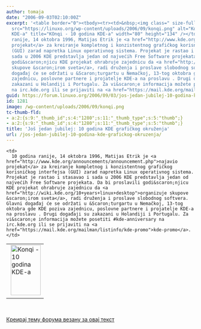 ```yaml
---
author: tomaja
date: "2006-09-03T02:10:00Z"
excerpt: '<table border="0"><tbody><tr><td>&nbsp;<img class=" size-full wp-image-1280"
  src="https://linuxo.org/wp-content/uploads/2006/09/konqi.png" alt="Konqi - 10 godina
  KDE-a" title="KOnqi - 10 godina KDE-a" width="80" height="134" /></td><td>10 godina
  ranije, 14 oktobra 1996, Matijas Etrik je <a href="http://www.kde.org/announcements/announcement.php">najavio
  projekat</a> za kreiranje kompletnog i konzistentnog grafičkog korisničkog interfejsa
  (GUI) zarad napretka Linux operativnog sistema. Projekat je rastao i stasavao i
  sada u 2006 KDE predstavlja jedan od najvećih Free Software projekata. Da bi proslavili
  godi&scaron;njicu KDE projekat ohrabruje zajednicu da <a href="http://wiki.kde.org/10+years+linux+desktop">organizuje
  skupove &scaron;irom sveta</a>, radi druženja i proslave slobodnog softvera. Glavni
  događaj će se održati u &Scaron;turgartu u Nemačkoj, 13-tog oktobra gde KDE poziva
  zajednicu, poslovne partnere i projatelje KDE-a na proslavu . Drugi događaji su
  zakazani u Holandiji i Portugalu. Za vi&scaron;e informacija možete posetiti #kde-anniversary
  na irc.kde.org ili se prijaviti na <a href="https://mail.kde.org/mailman/listinfo/kde-promo">kde-promo</a>.       </td></tr></tbody></table><p>&nbsp;</p>'
guid: https://forum.linuxo.org/2006/09/03/jos-jedan-jubilej-10-godina-kde-grafickog-okruzenja/
id: 1281
image: /wp-content/uploads/2006/09/konqi.png
tc-thumb-fld:
- a:2:{s:9:"_thumb_id";s:4:"1280";s:11:"_thumb_type";s:5:"thumb";}
- a:2:{s:9:"_thumb_id";s:4:"1280";s:11:"_thumb_type";s:5:"thumb";}
title: 'Još jedan jubilej: 10 godina KDE grafičkog okruženja'
url: /jos-jedan-jubilej-10-godina-kde-grafickog-okruzenja/
---
```

<table border="0">
  <tr>
    <td>
      &nbsp;<img class=" size-full wp-image-1280" src="https://linuxo.org/wp-content/uploads/2006/09/konqi.png" alt="Konqi - 10 godina KDE-a" title="KOnqi - 10 godina KDE-a" width="80" height="134" />
    </td>
    
    <td>
      10 godina ranije, 14 oktobra 1996, Matijas Etrik je <a href="http://www.kde.org/announcements/announcement.php">najavio projekat</a> za kreiranje kompletnog i konzistentnog grafičkog korisničkog interfejsa (GUI) zarad napretka Linux operativnog sistema. Projekat je rastao i stasavao i sada u 2006 KDE predstavlja jedan od najvećih Free Software projekata. Da bi proslavili godi&scaron;njicu KDE projekat ohrabruje zajednicu da <a href="http://wiki.kde.org/10+years+linux+desktop">organizuje skupove &scaron;irom sveta</a>, radi druženja i proslave slobodnog softvera. Glavni događaj će se održati u &Scaron;turgartu u Nemačkoj, 13-tog oktobra gde KDE poziva zajednicu, poslovne partnere i projatelje KDE-a na proslavu . Drugi događaji su zakazani u Holandiji i Portugalu. Za vi&scaron;e informacija možete posetiti #kde-anniversary na irc.kde.org ili se prijaviti na <a href="https://mail.kde.org/mailman/listinfo/kde-promo">kde-promo</a>.
    </td>
  </tr>
</table>

&nbsp;

<!--break-->

[Креирај тему форума везану за овај текст](https://linuxo.org/nova-tema-na-forumu/?se_pid=1281)